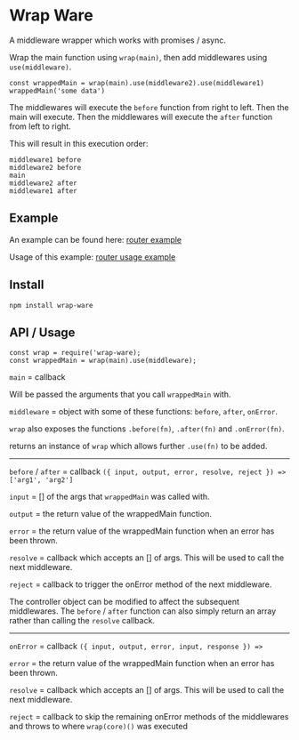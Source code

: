 # Wrap Ware

A middleware wrapper which works with promises / async.

Wrap the main function using `wrap(main)`, then add middlewares using `use(middleware)`.

```
const wrappedMain = wrap(main).use(middleware2).use(middleware1)
wrappedMain('some data')
```

The middlewares will execute the `before` function from right to left.
Then the main will execute.
Then the middlewares will execute the `after` function from left to right.

This will result in this execution order:

```
middleware1 before
middleware2 before
main
middleware2 after
middleware1 after
```

## Example

An example can be found here: [router example](https://github.com/TomGB/wrap-ware/blob/master/examples/router-example.js)

Usage of this example: [router usage example](https://github.com/TomGB/wrap-ware/blob/master/examples/router-example.test.js)

## Install

`npm install wrap-ware`

## API / Usage

```
const wrap = require('wrap-ware);
const wrappedMain = wrap(main).use(middleware);
```

`main` = callback

Will be passed the arguments that you call `wrappedMain` with.

`middleware` = object with some of these functions: `before`, `after`, `onError`.

`wrap` also exposes the functions `.before(fn)`, `.after(fn)` and `.onError(fn)`.

returns an instance of `wrap` which allows further `.use(fn)` to be added.

---

`before` / `after` = callback `({ input, output, error, resolve, reject }) => ['arg1', 'arg2']`

`input` = [] of the args that `wrappedMain` was called with.

`output` = the return value of the wrappedMain function.

`error` = the return value of the wrappedMain function when an error has been thrown.

`resolve` = callback which accepts an [] of args. This will be used to call the next middleware.

`reject` = callback to trigger the onError method of the next middleware.

The controller object can be modified to affect the subsequent middlewares.
The `before` / `after` function can also simply return an array rather than calling the `resolve` callback.

---

`onError` = callback `({ input, output, error, input, response }) => `

`error` = the return value of the wrappedMain function when an error has been thrown.

`resolve` = callback which accepts an [] of args. This will be used to call the next middleware.

`reject` = callback to skip the remaining onError methods of the middlewares and throws to where `wrap(core)()` was executed
